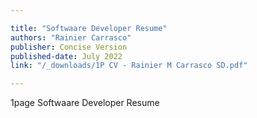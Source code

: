 ```yaml
---

title: "Softwaare Developer Resume" 
authors: "Rainier Carrasco"
publisher: Concise Version
published-date: July 2022
link: "/_downloads/1P CV - Rainier M Carrasco SD.pdf"

---
```


1page Softwaare Developer Resume